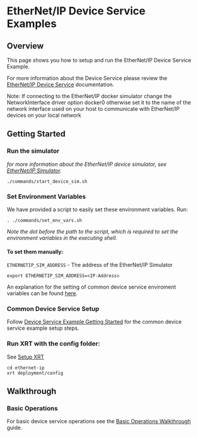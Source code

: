 # EtherNet/IP Device Service Examples

## Overview
This page shows you how to setup and run the EtherNet/IP Device Service Example.

For more information about the Device Service please review the [EtherNet/IP Device Service](https://docs.iotechsys.com/edge-xrt20/device-service-components/ethernet-ip-device-service-component.html) documentation.

Note: If connecting to the EtherNet/IP docker simulator change the NetworkInterface driver option docker0 otherwise set it to the name of the network interface used on your host to communicate with EtherNet/IP devices on your local network

## Getting Started

### Run the simulator

*for more information about the EtherNet/IP device simulator, see [EtherNet/IP Simulator](https://docs.iotechsys.com/edge-xrt20/simulators/ethernet-ip/overview.html).*

```
./commands/start_device_sim.sh
```

### Set Environment Variables

We have provided a script to easily set these environment variables. Run:

```
. ./commands/set_env_vars.sh
```
*Note the dot before the path to the script, which is required to set the environment variables in the executing shell.*

#### To set them manually:

`ETHERNETIP_SIM_ADDRESS` - The address of the EtherNet/IP Simulator
 ```
 export ETHERNETIP_SIM_ADDRESS=<IP-Address>
 ```

 An explanation for the setting of common device service enviroment variables can be found [here](../interactive-walkthrough/ds-getting-started-common.md#Device-service-configuration-setup).

### Common Device Service Setup
Follow [Device Service Example Getting Started](../interactive-walkthrough/ds-getting-started-common.md) for the common device service example setup steps.

### Run XRT with the config folder:

See [Setup XRT](../interactive-walkthrough/setup-xrt.md)

```
cd ethernet-ip
xrt deployment/config
```

## Walkthrough

### Basic Operations
For basic device service operations see the [Basic Operations Walkthrough](../interactive-walkthrough/basic-operations.md) guide.
